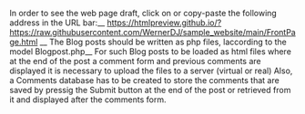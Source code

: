 In order to see the web page draft, click on or copy-paste the following address in the URL bar:__
https://htmlpreview.github.io/?https://raw.githubusercontent.com/WernerDJ/sample_website/main/FrontPage.html __
The Blog posts should be written as php files, laccording to the model Blogpost.php__
For such Blog posts to be loaded as html files where at the end of the post a comment form  and previous comments are displayed it is necessary to upload the files to a server (virtual or real)
Also, a Comments database has to be created to store the comments that are saved by pressig the Submit button at the end of the post or retrieved from it and displayed after the comments form.
